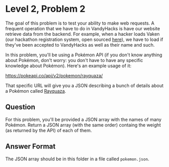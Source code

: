 # Level 2, Problem 2
The goal of this problem is to test your ability to make web requests. A frequent operation that we have to do in VandyHacks is have our website retrieve data from the backend. For example, when a hacker loads Vaken (our hackathon registration system, open sourced [here](https://github.com/Vandyhacks/vaken)), we have to load if they've been accepted to VandyHacks as well as their name and such. 

In this problem, you'll be using a Pokémon API (if you don't know anything about Pokémon, don't worry: you don't have to have any specific knowledge about Pokémon). Here's an example usage of it:

https://pokeapi.co/api/v2/pokemon/rayquaza/

That specific URL will give you a JSON describing a bunch of details about a Pokémon called [Rayquaza](https://www.pokemon.com/us/pokedex/rayquaza).

## Question
For this problem, you'll be provided a JSON array with the names of many Pokémon. Return a JSON array (with the same order) containg the weight (as returned by the API) of each of them. 

## Answer Format
The JSON array should be in this folder in a file called `pokemon.json`. 